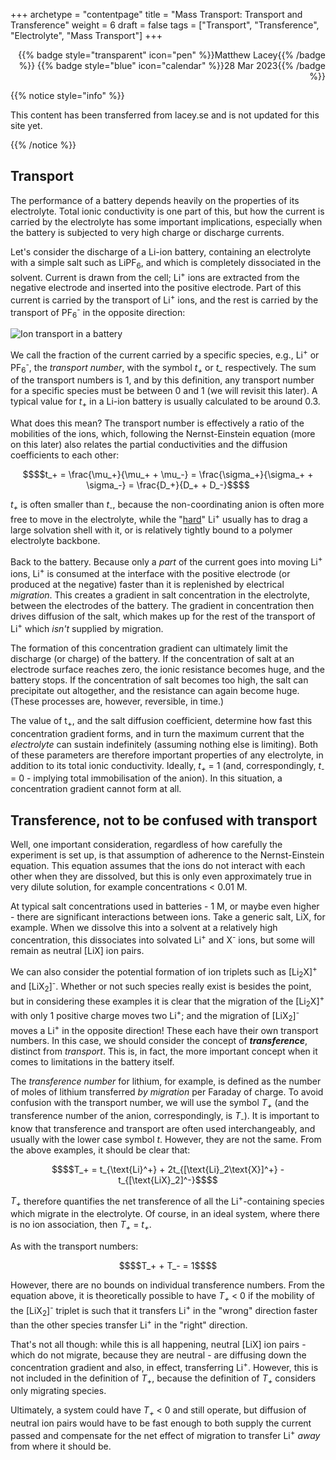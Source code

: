 +++
archetype = "contentpage"
title = "Mass Transport: Transport and Transference"
weight = 6
draft = false
tags = ["Transport", "Transference", "Electrolyte", "Mass Transport"]
+++

<div style="text-align: right">
{{% badge style="transparent" icon="pen" %}}Matthew Lacey{{% /badge %}}
{{% badge style="blue" icon="calendar" %}}28 Mar 2023{{% /badge %}}
</div>

{{% notice style="info" %}}

This content has been transferred from lacey.se and is not updated for this site yet.

{{% /notice %}}


## Transport

The performance of a battery depends heavily on the properties of its electrolyte. Total ionic conductivity is one part of this, but how the current is carried by the electrolyte has some important implications, especially when the battery is subjected to very high charge or discharge currents.

Let's consider the discharge of a Li-ion battery, containing an electrolyte with a simple salt such as LiPF<sub>6</sub>, and which is completely dissociated in the solvent. Current is drawn from the cell; Li<sup>+</sup> ions are extracted from the negative electrode and inserted into the positive electrode. Part of this current is carried by the transport of Li<sup>+</sup> ions, and the rest is carried by the transport of PF<sub>6</sub><sup>-</sup> in the opposite direction:

![Ion transport in a battery](/images/fundamentals/introduction-li-ion/transportnumber.png?width=450px)

We call the fraction of the current carried by a specific species, e.g., Li<sup>+</sup> or PF<sub>6</sub><sup>-</sup>, the *transport number*, with the symbol *t<sub>+</sub>* or *t_* respectively. The sum of the transport numbers is 1, and by this definition, any transport number for a specific species must be between 0 and 1 (we will revisit this later). A typical value for *t<sub>+</sub>* in a Li-ion battery is usually calculated to be around 0.3.

What does this mean? The transport number is effectively a ratio of the mobilities of the ions, which, following the Nernst-Einstein equation (more on this later) also relates the partial conductivities and the diffusion coefficients to each other:

```math
$$t_+ = \frac{\mu_+}{\mu_+ + \mu_-} = \frac{\sigma_+}{\sigma_+ + \sigma_-} = \frac{D_+}{D_+ + D_-}$$
```

*t<sub>+</sub>* is often smaller than *t<sub>-</sub>*, because the non-coordinating anion is often more free to move in the electrolyte, while the "[hard](https://en.wikipedia.org/wiki/HSAB_theory)" Li<sup>+</sup> usually has to drag a large solvation shell with it, or is relatively tightly bound to a polymer electrolyte backbone.

Back to the battery. Because only a *part* of the current goes into moving Li<sup>+</sup> ions, Li<sup>+</sup> is consumed at the interface with the positive electrode (or produced at the negative) faster than it is replenished by electrical *migration*. This creates a gradient in salt concentration in the electrolyte, between the electrodes of the battery. The gradient in concentration then drives diffusion of the salt, which makes up for the rest of the transport of Li<sup>+</sup> which *isn't* supplied by migration.

The formation of this concentration gradient can ultimately limit the discharge (or charge) of the battery. If the concentration of salt at an electrode surface reaches zero, the ionic resistance becomes huge, and the battery stops. If the concentration of salt becomes too high, the salt can precipitate out altogether, and the resistance can again become huge. (These processes are, however, reversible, in time.)

The value of t<sub>+</sub>, and the salt diffusion coefficient, determine how fast this concentration gradient forms, and in turn the maximum current that the *electrolyte* can sustain indefinitely (assuming nothing else is limiting). Both of these parameters are therefore important properties of any electrolyte, in addition to its total ionic conductivity. Ideally, *t<sub>+</sub>* = 1 (and, correspondingly, *t<sub>-</sub>* = 0 - implying total immobilisation of the anion). In this situation, a concentration gradient cannot form at all.

## Transference, not to be confused with transport

Well, one important consideration, regardless of how carefully the experiment is set up, is that assumption of adherence to the Nernst-Einstein equation. This equation assumes that the ions do not interact with each other when they are dissolved, but this is only even approximately true in very dilute solution, for example concentrations < 0.01 M.

At typical salt concentrations used in batteries - 1 M, or maybe even higher - there are significant interactions between ions. Take a generic salt, LiX, for example. When we dissolve this into a solvent at a relatively high concentration, this dissociates into solvated Li<sup>+</sup> and X<sup>-</sup> ions, but some will remain as neutral [LiX] ion pairs.

We can also consider the potential formation of ion triplets such as [Li<sub>2</sub>X]<sup>+</sup> and [LiX<sub>2</sub>]<sup>-</sup>. Whether or not such species really exist is besides the point, but in considering these examples it is clear that the migration of the [Li<sub>2</sub>X]<sup>+</sup> with only 1 positive charge moves two Li<sup>+</sup>; and the migration of [LiX<sub>2</sub>]<sup>-</sup> moves a Li<sup>+</sup> in the opposite direction! These each have their own transport numbers. In this case, we should consider the concept of _**transference**_, distinct from *transport*. This is, in fact, the more important concept when it comes to limitations in the battery itself.

The *transference number* for lithium, for example, is defined as the number of moles of lithium transferred *by migration* per Faraday of charge. To avoid confusion with the transport number, we will use the symbol *T<sub>+</sub>* (and the transference number of the anion, correspondingly, is *T<sub>-</sub>*). It is important to know that transference and transport are often used interchangeably, and usually with the lower case symbol *t*. However, they are not the same. From the above examples, it should be clear that:

```math
$$T_+ = t_{\text{Li}^+} + 2t_{[\text{Li}_2\text{X}]^+} - t_{[\text{LiX}_2]^-}$$
```

*T<sub>+</sub>* therefore quantifies the net transference of all the Li<sup>+</sup>-containing species which migrate in the electrolyte. Of course, in an ideal system, where there is no ion association, then *T<sub>+</sub>* = *t<sub>+</sub>*.

As with the transport numbers:

```math
$$T_+ + T_- = 1$$
```

However, there are no bounds on individual transference numbers. From the equation above, it is theoretically possible to have *T<sub>+</sub>* < 0 if the mobility of the [LiX<sub>2</sub>]<sup>-</sup> triplet is such that it transfers Li<sup>+</sup> in the "wrong" direction faster than the other species transfer Li<sup>+</sup> in the "right" direction.

That's not all though: while this is all happening, neutral [LiX] ion pairs - which do not migrate, because they are neutral - are diffusing down the concentration gradient and also, in effect, transferring Li<sup>+</sup>. However, this is not included in the definition of *T<sub>+</sub>*, because the definition of *T<sub>+</sub>* considers only migrating species.

Ultimately, a system could have *T<sub>+</sub>* < 0 and still operate, but diffusion of neutral ion pairs would have to be fast enough to both supply the current passed and compensate for the net effect of migration to transfer Li<sup>+</sup> *away* from where it should be.